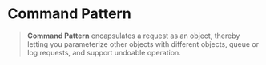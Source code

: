 # Command Pattern

> **Command Pattern** encapsulates a request as an object, thereby letting you parameterize other objects with different objects, queue or log requests, and support undoable operation.